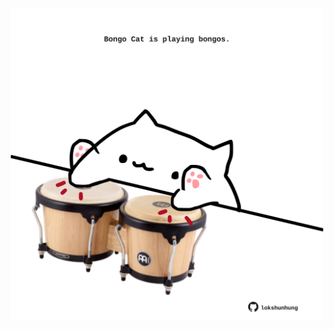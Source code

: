 <!-- built at 03/10/2023, 12:01:01 UTC -->
<p align="center">
  <img width="500" height="500" src="./ReadmeImage.svg">
</p>
